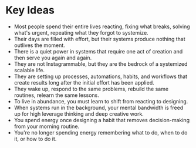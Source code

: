 # Key Ideas

- Most people spend their entire lives reacting, fixing what breaks, solving what's urgent, repeating what they forgot to systemize.
- Their days are filled with effort, but their systems produce nothing that outlives the moment.
- There is a quiet power in systems that require one act of creation and then serve you again and again.
- They are not Instagrammable, but they are the bedrock of a systemized scalable life.
- They are setting up processes, automations, habits, and workflows that create results long after the initial effort has been applied.
- They wake up, respond to the same problems, rebuild the same routines, relearn the same lessons.
- To live in abundance, you must learn to shift from reacting to designing.
- When systems run in the background, your mental bandwidth is freed up for high leverage thinking and deep creative work.
- You spend energy once designing a habit that removes decision-making from your morning routine.
- You're no longer spending energy remembering what to do, when to do it, or how to do it.
